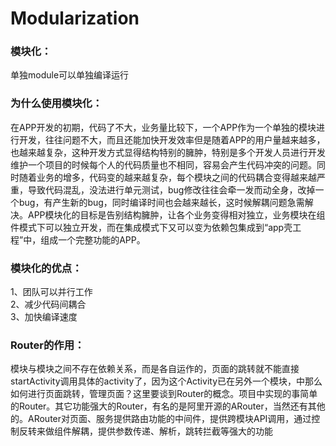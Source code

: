 # Modularization
### 模块化：
单独module可以单独编译运行<br> 

### 为什么使用模块化：
 
在APP开发的初期，代码了不大，业务量比较下，一个APP作为一个单独的模块进行开发，往往问题不大，而且还能加快开发效率但是随着APP的用户量越来越多，也越来越复杂，这种开发方式显得结构特别的臃肿，特别是多个开发人员进行开发维护一个项目的时候每个人的代码质量也不相同，容易会产生代码冲突的问题。同时随着业务的增多，代码变的越来越复杂，每个模块之间的代码耦合变得越来越严重，导致代码混乱，没法进行单元测试，bug修改往往会牵一发而动全身，改掉一个bug，有产生新的bug，同时编译时间也会越来越长，这时候解耦问题急需解决。APP模块化的目标是告别结构臃肿，让各个业务变得相对独立，业务模块在组件模式下可以独立开发，而在集成模式下又可以变为依赖包集成到“app壳工程”中，组成一个完整功能的APP。<br>  
### 模块化的优点： 

1、团队可以并行工作<br> 
2、减少代码间耦合 <br> 
3、加快编译速度 <br>  

### Router的作用： 

模块与模块之间不存在依赖关系，而是各自运作的，页面的跳转就不能直接startActivity调用具体的activity了，因为这个Activity已在另外一个模块，中那么如何进行页面跳转，管理页面？这里要谈到Router的概念。项目中实现的事简单的Router。其它功能强大的Router，有名的是阿里开源的ARouter，当然还有其他的。ARouter对页面、服务提供路由功能的中间件，提供跨模块API调用，通过控制反转来做组件解耦，提供参数传递、解析，跳转拦截等强大的功能


